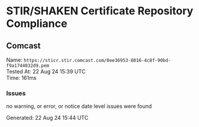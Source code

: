 # STIR/SHAKEN Certificate Repository Compliance

## Comcast

Name: `https://sticr.stir.comcast.com/0ee36953-8016-4c8f-90bd-f9a1744032d9.pem`\
Tested At: 22 Aug 24 15:39 UTC\
Time: 161ms

### Issues

no warning, or error, or notice date level issues were found

Generated: 22 Aug 24 15:44 UTC